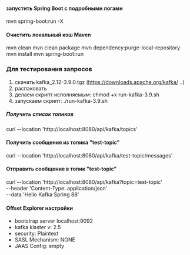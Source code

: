 #### запустить Spring Boot с подробными логами
mvn spring-boot:run -X

#### Очистить локальный кэш Maven
mvn clean
mvn clean package
mvn dependency:purge-local-repository
mvn install
mvn spring-boot:run

### Для тестирования запросов
1. скачать kafka_2.12-3.9.0.tgz (https://downloads.apache.org/kafka/ ..)
2. распаковать
3. делаем скрипт исполняемым: chmod +x run-kafka-3.9.sh
4. запускаем скрипт: ./run-kafka-3.9.sh

##### Получить список топиков
curl --location 'http://localhost:8080/api/kafka/topics'

#### Получить сообщения из топика "test-topic"
curl --location 'http://localhost:8080/api/kafka/test-topic/messages'

#### Отправить сообщение в топик "test-topic"
curl --location 'http://localhost:8080/api/kafka?topic=test-topic' \
--header 'Content-Type: application/json' \
--data 'Hello Kafka Spring 88'

#### Offset Explorer настройки
- bootstrap server localhost:9092
- kafka klaster v: 2.5
- security: Plaintext
- SASL Mechanism: NONE
- JAAS Config: empty